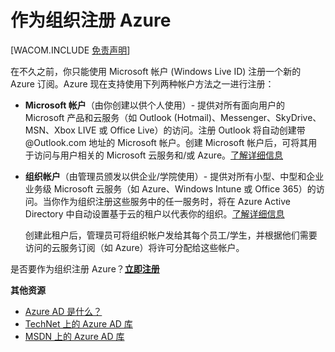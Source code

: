 <properties linkid="manage-services-identity-organization-account" urlDisplayName="Organization accounts" pageTitle="Sign up for Azure as an organization" metaKeywords="" description="Learn how you can use an organizational account to leverage the existing user accounts, policies, settings, or on-premise server deployments you already have improve efficiencies between your organization's on-premises identity infrastructure and Azure AD." metaCanonical="" services="active-directory" documentationCenter="" title="Sign up for Azure as an organization" authors="" solutions="" manager="" editor="" />

# 作为组织注册 Azure

[WACOM.INCLUDE [免责声明](../includes/disclaimer.md)]

在不久之前，你只能使用 Microsoft 帐户 (Windows Live ID) 注册一个新的 Azure 订阅。Azure 现在支持使用下列两种帐户方法之一进行注册：

-   **Microsoft 帐户**（由你创建以供个人使用）- 提供对所有面向用户的 Microsoft 产品和云服务（如 Outlook (Hotmail)、Messenger、SkyDrive、MSN、Xbox LIVE 或 Office Live）的访问。注册 Outlook 将自动创建带 @Outlook.com 地址的 Microsoft 帐户。创建 Microsoft 帐户后，可将其用于访问与用户相关的 Microsoft 云服务和/或 Azure。[了解详细信息][了解详细信息]

-   **组织帐户**（由管理员颁发以供企业/学院使用）- 提供对所有小型、中型和企业业务级 Microsoft 云服务（如 Azure、Windows Intune 或 Office 365）的访问。当你作为组织注册这些服务中的任一服务时，将在 Azure Active Directory 中自动设置基于云的租户以代表你的组织。[了解详细信息][1]

    创建此租户后，管理员可将组织帐户发给其每个员工/学生，并根据他们需要访问的云服务订阅（如 Azure）将许可分配给这些帐户。

是否要作为组织注册 Azure？[**立即注册**][**立即注册**]

**其他资源**

-   [Azure AD 是什么？][Azure AD 是什么？]
-   [TechNet 上的 Azure AD 库][TechNet 上的 Azure AD 库]
-   [MSDN 上的 Azure AD 库][MSDN 上的 Azure AD 库]

  [免责声明]: ../includes/disclaimer.md
  [了解详细信息]: http://windows.microsoft.com/zh-cn/windows-live/sign-in-what-is-microsoft-account
  [1]: http://technet.microsoft.com/zh-cn/library/jj573650
  [**立即注册**]: https://account.windowsazure.cn/organization
  [Azure AD 是什么？]: /zh-cn/manage/services/identity/what-is-windows-azure-active-directory/
  [TechNet 上的 Azure AD 库]: http://technet.microsoft.com/zh-cn/library/hh967619.aspx
  [MSDN 上的 Azure AD 库]: http://msdn.microsoft.com/library/windowsazure/jj673460.aspx
